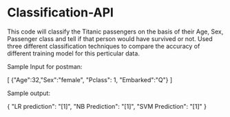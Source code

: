 # Classification-API
This code will classify the Titanic passengers on the basis of their Age, Sex, Passenger class and tell if that person would have survived or not.
Used three different classification techniques to compare the accuracy of different training model for this perticular data.

Sample Input for postman:

[
 {"Age":32,"Sex":"female", "Pclass": 1, "Embarked":"Q"}	
]

Sample output:

{
  "LR prediction": "[1]",
  "NB Prediction": "[1]",
  "SVM Prediction": "[1]"
}
